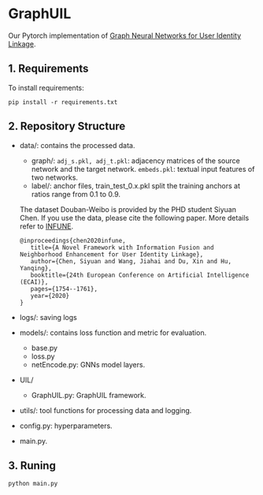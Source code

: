 # GraphUIL
Our Pytorch implementation of [Graph Neural Networks for User Identity Linkage](https://arxiv.org/pdf/1903.02174).

## 1. Requirements
To install requirements:
```setup
pip install -r requirements.txt
```

## 2. Repository Structure
- data/: contains the processed data.
    - graph/: `adj_s.pkl, adj_t.pkl`: adjacency matrices of the source network and the target network.
              `embeds.pkl`: textual input features of two networks.
    - label/: anchor files, train_test_0.x.pkl split the training anchors at ratios range from 0.1 to 0.9.
    
    The dataset Douban-Weibo is provided by the PHD student Siyuan Chen. If you use the data, please cite the following paper. More details refer to [INFUNE](https://github.com/hilbert9221/INFUNE).
   
     ```
    @inproceedings{chen2020infune,
        title={A Novel Framework with Information Fusion and Neighborhood Enhancement for User Identity Linkage},
        author={Chen, Siyuan and Wang, Jiahai and Du, Xin and Hu, Yanqing},
        booktitle={24th European Conference on Artificial Intelligence (ECAI)},
        pages={1754--1761},
        year={2020}
    }
    ```

- logs/: saving logs 
- models/: contains loss function and metric for evaluation. 
    - base.py
    - loss.py 
    - netEncode.py: GNNs model layers.
- UIL/
    - GraphUIL.py: GraphUIL framework.
- utils/: tool functions for processing data and logging.
- config.py: hyperparameters.
- main.py.

## 3. Runing
```
python main.py
```
